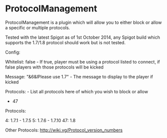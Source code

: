 ProtocolManagement
=====================

ProtocolManagement is a plugin which will allow you to either block or allow a specific or multiple protocols.

Tested with the latest Spigot as of 1st October 2014, any Spigot build which supports the 1.7/1.8 protocol should work but is not tested.

Config:

Whitelist: false - If true, player must be using a protocol listed to connect, if false players with those protocols will be kicked 

Message: "&6&lPlease use 1.7" - The message to display to the player if kicked

Protocols: - List all protocols here of which you wish to block or allow

 - 47
 
 
 
 Protocols:
 
 4: 1.7.1 - 1.7.5
 5: 1.7.6 - 1.7.10
 47: 1.8
 
 Other Protocols: http://wiki.vg/Protocol_version_numbers